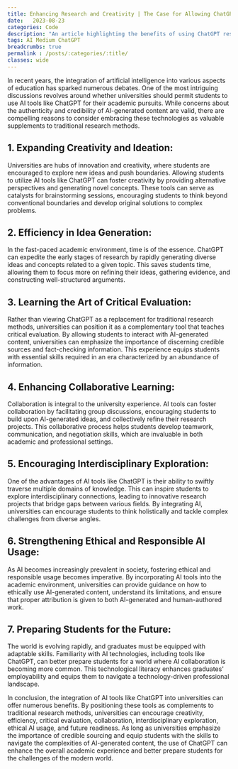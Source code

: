 ```yaml
---
title: Enhancing Research and Creativity | The Case for Allowing ChatGPT Usage in Universities
date:   2023-08-23
categories: Code
description: "An article highlighting the benefits of using ChatGPT responsibly in a university"
tags: AI Medium ChatGPT
breadcrumbs: true
permalink : /posts/:categories/:title/
classes: wide
---
```


In recent years, the integration of artificial intelligence into various aspects of education has sparked numerous debates. One of the most intriguing discussions revolves around whether universities should permit students to use AI tools like ChatGPT for their academic pursuits. While concerns about the authenticity and credibility of AI-generated content are valid, there are compelling reasons to consider embracing these technologies as valuable supplements to traditional research methods.

## 1. Expanding Creativity and Ideation:

Universities are hubs of innovation and creativity, where students are encouraged to explore new ideas and push boundaries. Allowing students to utilize AI tools like ChatGPT can foster creativity by providing alternative perspectives and generating novel concepts. These tools can serve as catalysts for brainstorming sessions, encouraging students to think beyond conventional boundaries and develop original solutions to complex problems.

## 2. Efficiency in Idea Generation:

In the fast-paced academic environment, time is of the essence. ChatGPT can expedite the early stages of research by rapidly generating diverse ideas and concepts related to a given topic. This saves students time, allowing them to focus more on refining their ideas, gathering evidence, and constructing well-structured arguments.

## 3. Learning the Art of Critical Evaluation:

Rather than viewing ChatGPT as a replacement for traditional research methods, universities can position it as a complementary tool that teaches critical evaluation. By allowing students to interact with AI-generated content, universities can emphasize the importance of discerning credible sources and fact-checking information. This experience equips students with essential skills required in an era characterized by an abundance of information.

## 4. Enhancing Collaborative Learning:

Collaboration is integral to the university experience. AI tools can foster collaboration by facilitating group discussions, encouraging students to build upon AI-generated ideas, and collectively refine their research projects. This collaborative process helps students develop teamwork, communication, and negotiation skills, which are invaluable in both academic and professional settings.

## 5. Encouraging Interdisciplinary Exploration:

One of the advantages of AI tools like ChatGPT is their ability to swiftly traverse multiple domains of knowledge. This can inspire students to explore interdisciplinary connections, leading to innovative research projects that bridge gaps between various fields. By integrating AI, universities can encourage students to think holistically and tackle complex challenges from diverse angles.

## 6. Strengthening Ethical and Responsible AI Usage:

As AI becomes increasingly prevalent in society, fostering ethical and responsible usage becomes imperative. By incorporating AI tools into the academic environment, universities can provide guidance on how to ethically use AI-generated content, understand its limitations, and ensure that proper attribution is given to both AI-generated and human-authored work.

## 7. Preparing Students for the Future:

The world is evolving rapidly, and graduates must be equipped with adaptable skills. Familiarity with AI technologies, including tools like ChatGPT, can better prepare students for a world where AI collaboration is becoming more common. This technological literacy enhances graduates' employability and equips them to navigate a technology-driven professional landscape.

In conclusion, the integration of AI tools like ChatGPT into universities can offer numerous benefits. By positioning these tools as complements to traditional research methods, universities can encourage creativity, efficiency, critical evaluation, collaboration, interdisciplinary exploration, ethical AI usage, and future readiness. As long as universities emphasize the importance of credible sourcing and equip students with the skills to navigate the complexities of AI-generated content, the use of ChatGPT can enhance the overall academic experience and better prepare students for the challenges of the modern world.
